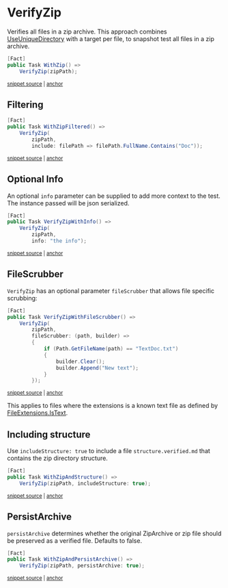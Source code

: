 <!--
GENERATED FILE - DO NOT EDIT
This file was generated by [MarkdownSnippets](https://github.com/SimonCropp/MarkdownSnippets).
Source File: /docs/mdsource/verify-zip.source.md
To change this file edit the source file and then run MarkdownSnippets.
-->

# VerifyZip

Verifies all files in a zip archive. This approach combines [UseUniqueDirectory](/docs/naming.md#useuniquedirectory) with a target per file, to snapshot test all files in a zip archive.

<!-- snippet: VerifyZipXunitV3 -->
<a id='snippet-VerifyZipXunitV3'></a>
```cs
[Fact]
public Task WithZip() =>
    VerifyZip(zipPath);
```
<sup><a href='/src/Verify.XunitV3.Tests/Tests.cs#L148-L154' title='Snippet source file'>snippet source</a> | <a href='#snippet-VerifyZipXunitV3' title='Start of snippet'>anchor</a></sup>
<!-- endSnippet -->


## Filtering

<!-- snippet: VerifyZipFilterXunitV3 -->
<a id='snippet-VerifyZipFilterXunitV3'></a>
```cs
[Fact]
public Task WithZipFiltered() =>
    VerifyZip(
        zipPath,
        include: filePath => filePath.FullName.Contains("Doc"));
```
<sup><a href='/src/Verify.XunitV3.Tests/Tests.cs#L203-L211' title='Snippet source file'>snippet source</a> | <a href='#snippet-VerifyZipFilterXunitV3' title='Start of snippet'>anchor</a></sup>
<!-- endSnippet -->


## Optional Info

An optional `info` parameter can be supplied to add more context to the test. The instance passed will be json serialized.

<!-- snippet: VerifyZipWithInfoXunitV3 -->
<a id='snippet-VerifyZipWithInfoXunitV3'></a>
```cs
[Fact]
public Task VerifyZipWithInfo() =>
    VerifyZip(
        zipPath,
        info: "the info");
```
<sup><a href='/src/Verify.XunitV3.Tests/Tests.cs#L176-L184' title='Snippet source file'>snippet source</a> | <a href='#snippet-VerifyZipWithInfoXunitV3' title='Start of snippet'>anchor</a></sup>
<!-- endSnippet -->


## FileScrubber

`VerifyZip` has an optional parameter `fileScrubber` that allows file specific scrubbing:

<!-- snippet: VerifyZipWithFileScrubberXunitV3 -->
<a id='snippet-VerifyZipWithFileScrubberXunitV3'></a>
```cs
[Fact]
public Task VerifyZipWithFileScrubber() =>
    VerifyZip(
        zipPath,
        fileScrubber: (path, builder) =>
        {
            if (Path.GetFileName(path) == "TextDoc.txt")
            {
                builder.Clear();
                builder.Append("New text");
            }
        });
```
<sup><a href='/src/Verify.XunitV3.Tests/Tests.cs#L186-L201' title='Snippet source file'>snippet source</a> | <a href='#snippet-VerifyZipWithFileScrubberXunitV3' title='Start of snippet'>anchor</a></sup>
<!-- endSnippet -->

This applies to files where the extensions is a known text file as defined by [FileExtensions.IsText](https://github.com/VerifyTests/EmptyFiles#istext).


## Including structure

Use `includeStructure: true` to include a file `structure.verified.md` that contains the zip directory structure.

<!-- snippet: VerifyZipWithStructureXunitV3 -->
<a id='snippet-VerifyZipWithStructureXunitV3'></a>
```cs
[Fact]
public Task WithZipAndStructure() =>
    VerifyZip(zipPath, includeStructure: true);
```
<sup><a href='/src/Verify.XunitV3.Tests/Tests.cs#L160-L166' title='Snippet source file'>snippet source</a> | <a href='#snippet-VerifyZipWithStructureXunitV3' title='Start of snippet'>anchor</a></sup>
<!-- endSnippet -->


## PersistArchive

`persistArchive` determines whether the original ZipArchive or zip file should be preserved as a verified file. Defaults to false.

<!-- snippet: WithZipAndPersistArchiveV3 -->
<a id='snippet-WithZipAndPersistArchiveV3'></a>
```cs
[Fact]
public Task WithZipAndPersistArchive() =>
    VerifyZip(zipPath, persistArchive: true);
```
<sup><a href='/src/Verify.XunitV3.Tests/Tests.cs#L168-L174' title='Snippet source file'>snippet source</a> | <a href='#snippet-WithZipAndPersistArchiveV3' title='Start of snippet'>anchor</a></sup>
<!-- endSnippet -->
